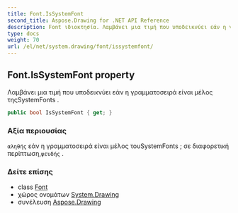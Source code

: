 ```yaml
---
title: Font.IsSystemFont
second_title: Aspose.Drawing for .NET API Reference
description: Font ιδιοκτησία. Λαμβάνει μια τιμή που υποδεικνύει εάν η γραμματοσειρά είναι μέλος τηςSystemFonts .
type: docs
weight: 70
url: /el/net/system.drawing/font/issystemfont/
---
```

## Font.IsSystemFont property

Λαμβάνει μια τιμή που υποδεικνύει εάν η γραμματοσειρά είναι μέλος τηςSystemFonts .

```csharp
public bool IsSystemFont { get; }
```

### Αξία περιουσίας

`αληθής` εάν η γραμματοσειρά είναι μέλος τουSystemFonts ; σε διαφορετική περίπτωση,`ψευδής` .

### Δείτε επίσης

* class [Font](../)
* χώρος ονομάτων [System.Drawing](../../font/)
* συνέλευση [Aspose.Drawing](../../../)


